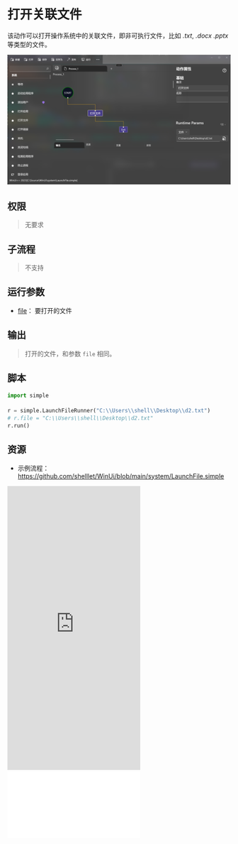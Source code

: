 # 打开关联文件 
该动作可以打开操作系统中的关联文件，即非可执行文件，比如 *.txt*, *.docx* *.pptx* 等类型的文件。

![LaunchFile](./images/02.png ':size=90%')


## 权限
> 无要求

## 子流程

> 不支持


## 运行参数

* [file](./types/Path.md)： 要打开的文件

## 输出

> 打开的文件，和参数 `file` 相同。

## 脚本

```python
import simple

r = simple.LaunchFileRunner("C:\\Users\\shell\\Desktop\\d2.txt")
# r.file = "C:\\Users\\shell\\Desktop\\d2.txt"
r.run()

```

## 资源

* 示例流程：https://github.com/shelllet/WinUi/blob/main/system/LaunchFile.simple

<iframe type="text/html" height="640px" src="https://www.youtube.com/embed/DF6nbZ5LP_g" frameborder="0"></iframe>

<iframe src="//player.bilibili.com/player.html?bvid=BV1rM4y1E714&page=1&autoplay=0” height='640px' scrolling="no" frameborder="no" framespacing="0" allowfullscreen="true"></iframe>
